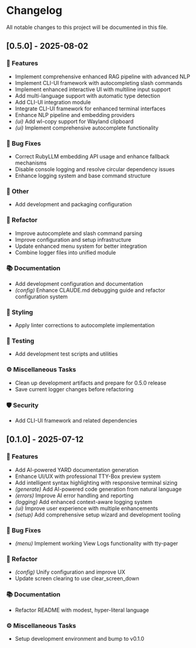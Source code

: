# Changelog

All notable changes to this project will be documented in this file.

## [0.5.0] - 2025-08-02

### 🚀 Features

- Implement comprehensive enhanced RAG pipeline with advanced NLP
- Implement CLI-UI framework with autocompleting slash commands
- Implement enhanced interactive UI with multiline input support
- Add multi-language support with automatic type detection
- Add CLI-UI integration module
- Integrate CLI-UI framework for enhanced terminal interfaces
- Enhance NLP pipeline and embedding providers
- *(ui)* Add wl-copy support for Wayland clipboard
- *(ui)* Implement comprehensive autocomplete functionality

### 🐛 Bug Fixes

- Correct RubyLLM embedding API usage and enhance fallback mechanisms
- Disable console logging and resolve circular dependency issues
- Enhance logging system and base command structure

### 💼 Other

- Add development and packaging configuration

### 🚜 Refactor

- Improve autocomplete and slash command parsing
- Improve configuration and setup infrastructure
- Update enhanced menu system for better integration
- Combine logger files into unified module

### 📚 Documentation

- Add development configuration and documentation
- *(config)* Enhance CLAUDE.md debugging guide and refactor configuration system

### 🎨 Styling

- Apply linter corrections to autocomplete implementation

### 🧪 Testing

- Add development test scripts and utilities

### ⚙️ Miscellaneous Tasks

- Clean up development artifacts and prepare for 0.5.0 release
- Save current logger changes before refactoring

### 🛡️ Security

- Add CLI-UI framework and related dependencies

## [0.1.0] - 2025-07-12

### 🚀 Features

- Add AI-powered YARD documentation generation
- Enhance UI/UX with professional TTY-Box preview system
- Add intelligent syntax highlighting with responsive terminal sizing
- *(generate)* Add AI-powered code generation from natural language
- *(errors)* Improve AI error handling and reporting
- *(logging)* Add enhanced context-aware logging system
- *(ui)* Improve user experience with multiple enhancements
- *(setup)* Add comprehensive setup wizard and development tooling

### 🐛 Bug Fixes

- *(menu)* Implement working View Logs functionality with tty-pager

### 🚜 Refactor

- *(config)* Unify configuration and improve UX
- Update screen clearing to use clear_screen_down

### 📚 Documentation

- Refactor README with modest, hyper-literal language

### ⚙️ Miscellaneous Tasks

- Setup development environment and bump to v0.1.0
